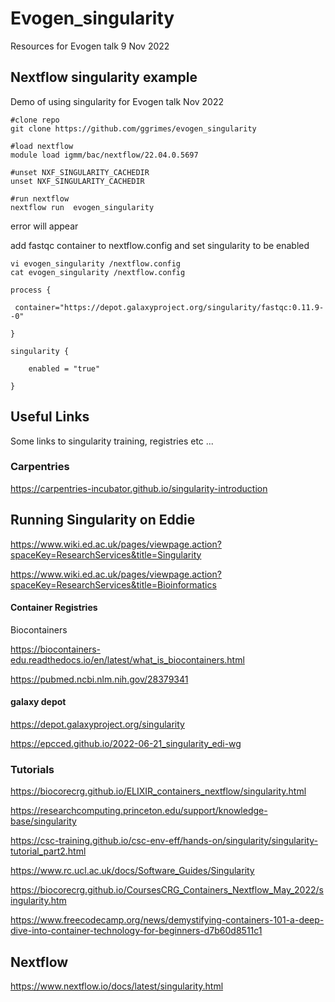 # Evogen_singularity

Resources for Evogen talk 9 Nov 2022


## Nextflow singularity example

Demo of using singularity for Evogen talk Nov 2022



~~~
#clone repo
git clone https://github.com/ggrimes/evogen_singularity

#load nextflow
module load igmm/bac/nextflow/22.04.0.5697

#unset NXF_SINGULARITY_CACHEDIR
unset NXF_SINGULARITY_CACHEDIR

#run nextflow
nextflow run  evogen_singularity 
~~~

error will appear

add fastqc container to nextflow.config and set singularity to be enabled
~~~
vi evogen_singularity /nextflow.config
cat evogen_singularity /nextflow.config
~~~

~~~
process {

 container="https://depot.galaxyproject.org/singularity/fastqc:0.11.9--0"

}

singularity {

	enabled = "true"

}
~~~

## Useful Links

Some links to singularity training, registries etc ... 

### Carpentries

https://carpentries-incubator.github.io/singularity-introduction


## Running Singularity on Eddie

https://www.wiki.ed.ac.uk/pages/viewpage.action?spaceKey=ResearchServices&title=Singularity

https://www.wiki.ed.ac.uk/pages/viewpage.action?spaceKey=ResearchServices&title=Bioinformatics

#### Container Registries

Biocontainers

https://biocontainers-edu.readthedocs.io/en/latest/what_is_biocontainers.html

https://pubmed.ncbi.nlm.nih.gov/28379341

#### galaxy depot

https://depot.galaxyproject.org/singularity

https://epcced.github.io/2022-06-21_singularity_edi-wg

### Tutorials

https://biocorecrg.github.io/ELIXIR_containers_nextflow/singularity.html

https://researchcomputing.princeton.edu/support/knowledge-base/singularity

https://csc-training.github.io/csc-env-eff/hands-on/singularity/singularity-tutorial_part2.html

https://www.rc.ucl.ac.uk/docs/Software_Guides/Singularity

https://biocorecrg.github.io/CoursesCRG_Containers_Nextflow_May_2022/singularity.htm

https://www.freecodecamp.org/news/demystifying-containers-101-a-deep-dive-into-container-technology-for-beginners-d7b60d8511c1

## Nextflow

https://www.nextflow.io/docs/latest/singularity.html


